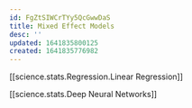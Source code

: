 ```yaml
---
id: FgZtSIWCrTYy5QcGwwDaS
title: Mixed Effect Models
desc: ''
updated: 1641835800125
created: 1641835776982
---
```



[[science.stats.Regression.Linear Regression]]

[[science.stats.Deep Neural Networks]]

